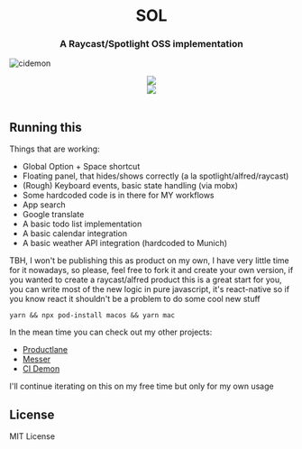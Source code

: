 <h1 align="center">SOL</h1>

<h3 align="center">A Raycast/Spotlight OSS implementation</h3>

![cidemon](https://raw.githubusercontent.com/ospfranco/sol/main/screenshot2.png)

<div align="center">
  <a align="center" href="https://github.com/ospfranco?tab=followers">
    <img src="https://img.shields.io/github/followers/ospfranco?label=Follow%20%40ospfranco&style=social" />
  </a>
  <br />
  <a align="center" href="https://twitter.com/ospfranco">
    <img src="https://img.shields.io/twitter/follow/ospfranco?label=Follow%20%40ospfranco&style=social" />
  </a>
</div>

<br/>

## Running this

Things that are working:

- Global Option + Space shortcut
- Floating panel, that hides/shows correctly (a la spotlight/alfred/raycast)
- (Rough) Keyboard events, basic state handling (via mobx)
- Some hardcoded code is in there for MY workflows
- App search
- Google translate
- A basic todo list implementation
- A basic calendar integration
- A basic weather API integration (hardcoded to Munich)

TBH, I won't be publishing this as product on my own, I have very little time for it nowadays, so please, feel free to fork it and create your own version, if you wanted to create a raycast/alfred product this is a great start for you, you can write most of the new logic in pure javascript, it's react-native so if you know react it shouldn't be a problem to do some cool new stuff

`yarn && npx pod-install macos && yarn mac`

In the mean time you can check out my other projects:

- [Productlane](https://productlane.io)
- [Messer](https://messerapp.cc)
- [CI Demon](https://cidemon.com)

I'll continue iterating on this on my free time but only for my own usage

## License

MIT License
